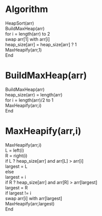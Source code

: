 # Algorithm
HeapSort(arr)  
BuildMaxHeap(arr)  
for i = length(arr) to 2  
    swap arr[1] with arr[i]  
        heap_size[arr] = heap_size[arr] ? 1  
        MaxHeapify(arr,1)  
End  

# BuildMaxHeap(arr)


BuildMaxHeap(arr)  
    heap_size(arr) = length(arr)  
    for i = length(arr)/2 to 1  
MaxHeapify(arr,i)  
End  


# MaxHeapify(arr,i)

MaxHeapify(arr,i)  
L = left(i)  
R = right(i)  
if L ? heap_size[arr] and arr[L] > arr[i]  
largest = L  
else  
largest = i  
if R ? heap_size[arr] and arr[R] > arr[largest]  
largest = R  
if largest != i  
swap arr[i] with arr[largest]  
MaxHeapify(arr,largest)  
End 